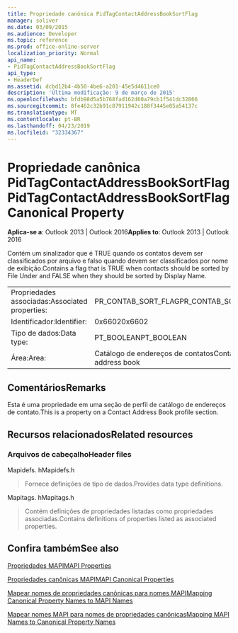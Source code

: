 ```yaml
---
title: Propriedade canônica PidTagContactAddressBookSortFlag
manager: soliver
ms.date: 03/09/2015
ms.audience: Developer
ms.topic: reference
ms.prod: office-online-server
localization_priority: Normal
api_name:
- PidTagContactAddressBookSortFlag
api_type:
- HeaderDef
ms.assetid: dcbd12b4-4b50-4be6-a201-45e5d4611ce0
description: 'Última modificação: 9 de março de 2015'
ms.openlocfilehash: bfdb98d5a5b768fad162d60a79cb1f541dc32866
ms.sourcegitcommit: 8fe462c32b91c87911942c188f3445e85a54137c
ms.translationtype: MT
ms.contentlocale: pt-BR
ms.lasthandoff: 04/23/2019
ms.locfileid: "32334367"
---
```

# <a name="pidtagcontactaddressbooksortflag-canonical-property"></a><span data-ttu-id="c0f8f-103">Propriedade canônica PidTagContactAddressBookSortFlag</span><span class="sxs-lookup"><span data-stu-id="c0f8f-103">PidTagContactAddressBookSortFlag Canonical Property</span></span>

  
  
<span data-ttu-id="c0f8f-104">**Aplica-se a**: Outlook 2013 | Outlook 2016</span><span class="sxs-lookup"><span data-stu-id="c0f8f-104">**Applies to**: Outlook 2013 | Outlook 2016</span></span> 
  
<span data-ttu-id="c0f8f-105">Contém um sinalizador que é TRUE quando os contatos devem ser classificados por arquivo e falso quando devem ser classificados por nome de exibição.</span><span class="sxs-lookup"><span data-stu-id="c0f8f-105">Contains a flag that is TRUE when contacts should be sorted by File Under and FALSE when they should be sorted by Display Name.</span></span> 
  
|||
|:-----|:-----|
|<span data-ttu-id="c0f8f-106">Propriedades associadas:</span><span class="sxs-lookup"><span data-stu-id="c0f8f-106">Associated properties:</span></span>  <br/> |<span data-ttu-id="c0f8f-107">PR_CONTAB_SORT_FLAG</span><span class="sxs-lookup"><span data-stu-id="c0f8f-107">PR_CONTAB_SORT_FLAG</span></span>  <br/> |
|<span data-ttu-id="c0f8f-108">Identificador:</span><span class="sxs-lookup"><span data-stu-id="c0f8f-108">Identifier:</span></span>  <br/> |<span data-ttu-id="c0f8f-109">0x6602</span><span class="sxs-lookup"><span data-stu-id="c0f8f-109">0x6602</span></span>  <br/> |
|<span data-ttu-id="c0f8f-110">Tipo de dados:</span><span class="sxs-lookup"><span data-stu-id="c0f8f-110">Data type:</span></span>  <br/> |<span data-ttu-id="c0f8f-111">PT_BOOLEAN</span><span class="sxs-lookup"><span data-stu-id="c0f8f-111">PT_BOOLEAN</span></span>  <br/> |
|<span data-ttu-id="c0f8f-112">Área:</span><span class="sxs-lookup"><span data-stu-id="c0f8f-112">Area:</span></span>  <br/> |<span data-ttu-id="c0f8f-113">Catálogo de endereços de contatos</span><span class="sxs-lookup"><span data-stu-id="c0f8f-113">Contact address book</span></span>  <br/> |
   
## <a name="remarks"></a><span data-ttu-id="c0f8f-114">Comentários</span><span class="sxs-lookup"><span data-stu-id="c0f8f-114">Remarks</span></span>

<span data-ttu-id="c0f8f-115">Esta é uma propriedade em uma seção de perfil de catálogo de endereços de contato.</span><span class="sxs-lookup"><span data-stu-id="c0f8f-115">This is a property on a Contact Address Book profile section.</span></span>
  
## <a name="related-resources"></a><span data-ttu-id="c0f8f-116">Recursos relacionados</span><span class="sxs-lookup"><span data-stu-id="c0f8f-116">Related resources</span></span>

### <a name="header-files"></a><span data-ttu-id="c0f8f-117">Arquivos de cabeçalho</span><span class="sxs-lookup"><span data-stu-id="c0f8f-117">Header files</span></span>

<span data-ttu-id="c0f8f-118">Mapidefs. h</span><span class="sxs-lookup"><span data-stu-id="c0f8f-118">Mapidefs.h</span></span>
  
> <span data-ttu-id="c0f8f-119">Fornece definições de tipo de dados.</span><span class="sxs-lookup"><span data-stu-id="c0f8f-119">Provides data type definitions.</span></span>
    
<span data-ttu-id="c0f8f-120">Mapitags. h</span><span class="sxs-lookup"><span data-stu-id="c0f8f-120">Mapitags.h</span></span>
  
> <span data-ttu-id="c0f8f-121">Contém definições de propriedades listadas como propriedades associadas.</span><span class="sxs-lookup"><span data-stu-id="c0f8f-121">Contains definitions of properties listed as associated properties.</span></span>
    
## <a name="see-also"></a><span data-ttu-id="c0f8f-122">Confira também</span><span class="sxs-lookup"><span data-stu-id="c0f8f-122">See also</span></span>



[<span data-ttu-id="c0f8f-123">Propriedades MAPI</span><span class="sxs-lookup"><span data-stu-id="c0f8f-123">MAPI Properties</span></span>](mapi-properties.md)
  
[<span data-ttu-id="c0f8f-124">Propriedades canônicas MAPI</span><span class="sxs-lookup"><span data-stu-id="c0f8f-124">MAPI Canonical Properties</span></span>](mapi-canonical-properties.md)
  
[<span data-ttu-id="c0f8f-125">Mapear nomes de propriedades canônicas para nomes MAPI</span><span class="sxs-lookup"><span data-stu-id="c0f8f-125">Mapping Canonical Property Names to MAPI Names</span></span>](mapping-canonical-property-names-to-mapi-names.md)
  
[<span data-ttu-id="c0f8f-126">Mapear nomes MAPI para nomes de propriedades canônicas</span><span class="sxs-lookup"><span data-stu-id="c0f8f-126">Mapping MAPI Names to Canonical Property Names</span></span>](mapping-mapi-names-to-canonical-property-names.md)

